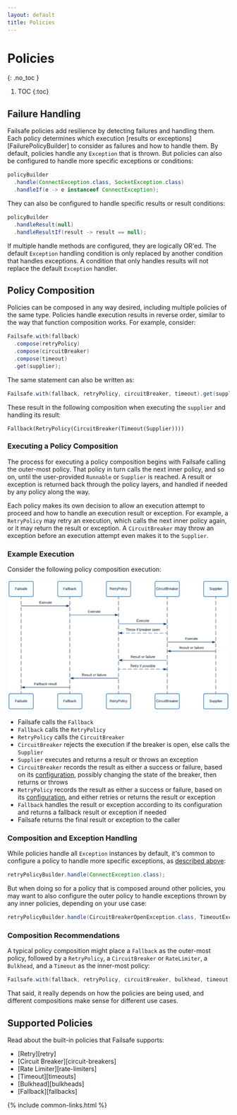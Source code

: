 ```yaml
---
layout: default
title: Policies
---
```


# Policies
{: .no_toc }

1. TOC
{:toc}

## Failure Handling

Failsafe policies add resilience by detecting failures and handling them. Each policy determines which execution [results or exceptions][FailurePolicyBuilder] to consider as failures and how to handle them. By default, policies handle any `Exception` that is thrown. But policies can also be configured to handle more specific exceptions or conditions:

```java
policyBuilder
  .handle(ConnectException.class, SocketException.class)
  .handleIf(e -> e instanceof ConnectException);
```

They can also be configured to handle specific results or result conditions:

```java
policyBuilder
  .handleResult(null)
  .handleResultIf(result -> result == null);  
```

If multiple handle methods are configured, they are logically OR'ed. The default `Exception` handling condition is only replaced by another condition that handles exceptions. A condition that only handles results will not replace the default `Exception` handler.

## Policy Composition

Policies can be composed in any way desired, including multiple policies of the same type. Policies handle execution results in reverse order, similar to the way that function composition works. For example, consider:

```java
Failsafe.with(fallback)
  .compose(retryPolicy)
  .compose(circuitBreaker)
  .compose(timeout)
  .get(supplier);
```

The same statement can also be written as:

```java
Failsafe.with(fallback, retryPolicy, circuitBreaker, timeout).get(supplier);
```

These result in the following composition when executing the `supplier` and handling its result:

```
Fallback(RetryPolicy(CircuitBreaker(Timeout(Supplier))))
```

### Executing a Policy Composition

The process for executing a policy composition begins with Failsafe calling the outer-most policy. That policy in turn calls the next inner policy, and so on, until the user-provided `Runnable` or `Supplier` is reached. A result or exception is returned back through the policy layers, and handled if needed by any policy along the way.

Each policy makes its own decision to allow an execution attempt to proceed and how to handle an execution result or exception. For example, a `RetryPolicy` may retry an execution, which calls the next inner policy again, or it may return the result or exception. A `CircuitBreaker` may throw an exception before an execution attempt even makes it to the `Supplier`.

### Example Execution

Consider the following policy composition execution:

<img src="/assets/images/composition.png">

- Failsafe calls the `Fallback`
- `Fallback` calls the `RetryPolicy`
- `RetryPolicy` calls the `CircuitBreaker`
- `CircuitBreaker` rejects the execution if the breaker is open, else calls the `Supplier`
- `Supplier` executes and returns a result or throws an exception
- `CircuitBreaker` records the result as either a success or failure, based on its [configuration](#failure-handling), possibly changing the state of the breaker, then returns or throws
- `RetryPolicy` records the result as either a success or failure, based on its [configuration](#failure-handling), and either retries or returns the result or exception
- `Fallback` handles the result or exception according to its configuration and returns a fallback result or exception if needed
- Failsafe returns the final result or exception to the caller

### Composition and Exception Handling

While policies handle all `Exception` instances by default, it's common to configure a policy to handle more specific exceptions, as [described above](#failure-handling):

```java
retryPolicyBuilder.handle(ConnectException.class);
```

But when doing so for a policy that is composed around other policies, you may want to also configure the outer policy to handle exceptions thrown by any inner policies, depending on your use case:

```java
retryPolicyBuilder.handle(CircuitBreakerOpenException.class, TimeoutExceededException.class);
```

### Composition Recommendations

A typical policy composition might place a `Fallback` as the outer-most policy, followed by a `RetryPolicy`, a `CircuitBreaker` or `RateLimiter`, a `Bulkhead`, and a `Timeout` as the inner-most policy:

```java
Failsafe.with(fallback, retryPolicy, circuitBreaker, bulkhead, timeout)
```

That said, it really depends on how the policies are being used, and different compositions make sense for different use cases.

## Supported Policies

Read about the built-in policies that Failsafe supports:

- [Retry][retry]
- [Circuit Breaker][circuit-breakers]
- [Rate Limiter][rate-limiters]
- [Timeout][timeouts]
- [Bulkhead][bulkheads]
- [Fallback][fallbacks]

{% include common-links.html %}